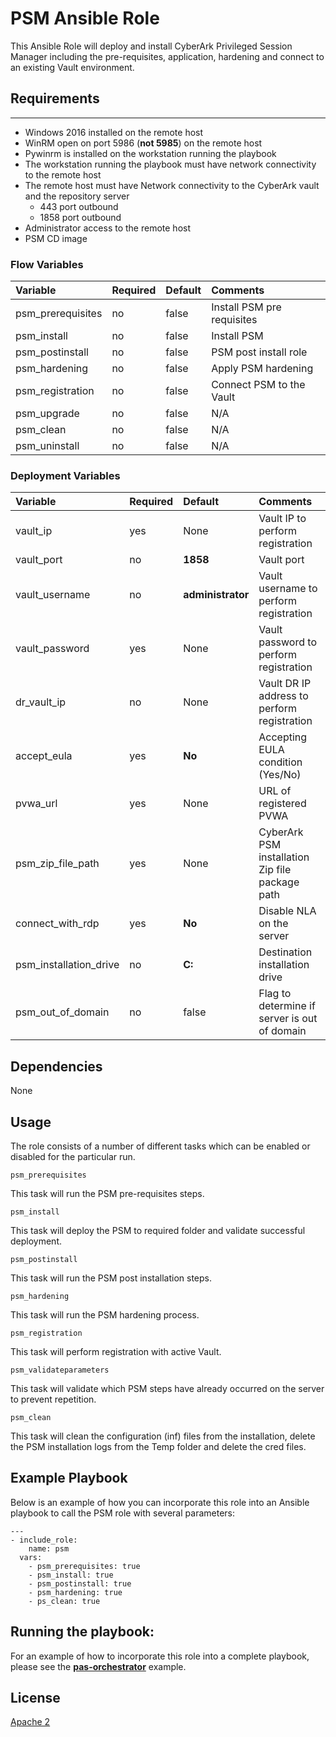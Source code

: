 # PSM Ansible Role
This Ansible Role will deploy and install CyberArk Privileged Session Manager including the pre-requisites, application, hardening and connect to an existing Vault environment.

## Requirements
------------
 
- Windows 2016 installed on the remote host
- WinRM open on port 5986 (**not 5985**) on the remote host 
- Pywinrm is installed on the workstation running the playbook
- The workstation running the playbook must have network connectivity to the remote host
- The remote host must have Network connectivity to the CyberArk vault and the repository server
  - 443 port outbound
  - 1858 port outbound 
- Administrator access to the remote host 
- PSM CD image


### Flow Variables
Variable                         | Required     | Default                                   | Comments
:--------------------------------|:-------------|:------------------------------------------|:---------
psm_prerequisites                | no           | false                                     | Install PSM pre requisites
psm_install                      | no           | false                                     | Install PSM
psm_postinstall                  | no           | false                                     | PSM post install role
psm_hardening                    | no           | false                                     | Apply PSM hardening
psm_registration                 | no           | false                                     | Connect PSM to the Vault
psm_upgrade                      | no           | false                                     | N/A
psm_clean                        | no           | false                                     | N/A
psm_uninstall                    | no           | false                                     | N/A

### Deployment Variables
Variable                         | Required     | Default                                              | Comments
:--------------------------------|:-------------|:-----------------------------------------------------|:---------
vault_ip                         | yes          | None                                                 | Vault IP to perform registration
vault_port                       | no           | **1858**                                             | Vault port
vault_username                   | no           | **administrator**                                    | Vault username to perform registration
vault_password                   | yes          | None                                                 | Vault password to perform registration
dr_vault_ip                      | no           | None                                                 | Vault DR IP address to perform registration
accept_eula                      | yes          | **No**                                               | Accepting EULA condition (Yes/No)
pvwa_url                         | yes          | None                                                 | URL of registered PVWA
psm_zip_file_path                | yes          | None                                                 | CyberArk PSM installation Zip file package path
connect_with_rdp                 | yes          | **No**                                               | Disable NLA on the server
psm_installation_drive           | no           | **C:**                                               | Destination installation drive
psm_out_of_domain                | no           | false                                                | Flag to determine if server is out of domain

## Dependencies
None

## Usage
The role consists of a number of different tasks which can be enabled or disabled for the particular
run.

`psm_prerequisites`

This task will run the PSM pre-requisites steps.

`psm_install`

This task will deploy the PSM to required folder and validate successful deployment.

`psm_postinstall`

This task will run the PSM post installation steps.

`psm_hardening`

This task will run the PSM hardening process.

`psm_registration`

This task will perform registration with active Vault.

`psm_validateparameters`

This task will validate which PSM steps have already occurred on the server to prevent repetition.

`psm_clean`

This task will clean the configuration (inf) files from the installation, delete the
PSM installation logs from the Temp folder and delete the cred files.


## Example Playbook
Below is an example of how you can incorporate this role into an Ansible playbook
to call the PSM role with several parameters:

```
---
- include_role:
    name: psm
  vars:
    - psm_prerequisites: true
    - psm_install: true
    - psm_postinstall: true
    - psm_hardening: true
    - ps_clean: true
```

## Running the playbook:
For an example of how to incorporate this role into a complete playbook, please see the
**[pas-orchestrator](https://github.com/cyberark/pas-orchestrator)** example.

## License
[Apache 2](LICENSE)

